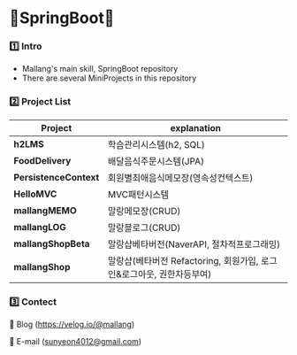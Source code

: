 # 🌱SpringBoot🌱
### 1️⃣ Intro
- Mallang's main skill, SpringBoot repository
- There are several MiniProjects in this repository

### 2️⃣ Project List
|Project|explanation|
|---|---|
|**h2LMS**|학습관리시스템(h2, SQL)|
|**FoodDelivery**|배달음식주문시스템(JPA)|
|**PersistenceContext**|회원별최애음식메모장(영속성컨텍스트)|
|**HelloMVC**|MVC패턴시스템|
|**mallangMEMO**|말랑메모장(CRUD)|
|**mallangLOG**|말랑블로그(CRUD)|
|**mallangShopBeta**|말랑샵베타버전(NaverAPI, 절차적프로그래밍)|
|**mallangShop**|말랑샵(베타버전 Refactoring, 회원가입, 로그인&로그아웃, 권한차등부여)|

### 3️⃣ Contect
💌 Blog (https://velog.io/@mallang)

💌 E-mail (sunyeon4012@gmail.com)
